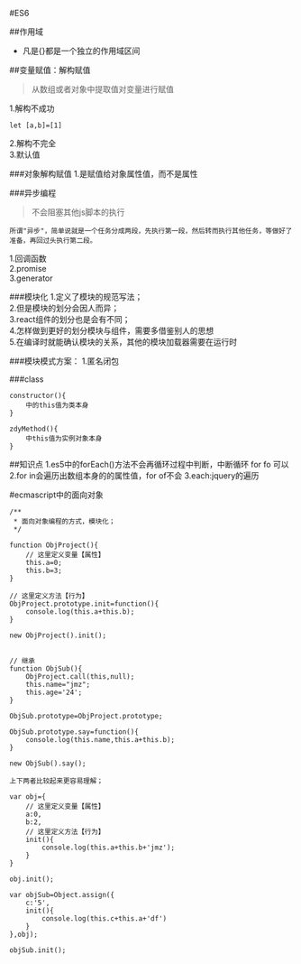 #ES6

##作用域
- 凡是{}都是一个独立的作用域区间

##变量赋值：解构赋值
>从数组或者对象中提取值对变量进行赋值

1.解构不成功   
```
let [a,b]=[1]
```
2.解构不完全  
3.默认值  



###对象解构赋值
1.是赋值给对象属性值，而不是属性

###异步编程
>不会阻塞其他js脚本的执行

```
所谓"异步"，简单说就是一个任务分成两段，先执行第一段，然后转而执行其他任务，等做好了准备，再回过头执行第二段。
```

1.回调函数  
2.promise  
3.generator  

###模块化
1.定义了模块的规范写法；  
2.但是模块的划分会因人而异；  
3.react组件的划分也是会有不同；  
4.怎样做到更好的划分模块与组件，需要多借鉴别人的思想  
5.在编译时就能确认模块的关系，其他的模块加载器需要在运行时  

###模块模式方案：
1.匿名闭包


###class
```
constructor(){
    中的this值为类本身
}

zdyMethod(){
    中this值为实例对象本身
}
```

##知识点
1.es5中的forEach()方法不会再循环过程中判断，中断循环 for fo 可以
2.for in会遍历出数组本身的的属性值，for of不会
3.each:jquery的遍历


#ecmascript中的面向对象
```
/**
 * 面向对象编程的方式，模块化；
 */

function ObjProject(){
    // 这里定义变量【属性】
    this.a=0;
    this.b=3;
}

// 这里定义方法【行为】
ObjProject.prototype.init=function(){
    console.log(this.a+this.b);
}

new ObjProject().init();


// 继承
function ObjSub(){
    ObjProject.call(this,null);
    this.name="jmz";
    this.age='24';
}

ObjSub.prototype=ObjProject.prototype;

ObjSub.prototype.say=function(){
    console.log(this.name,this.a+this.b);
}

new ObjSub().say();

上下两者比较起来更容易理解；

var obj={
    // 这里定义变量【属性】
    a:0,
    b:2,
    // 这里定义方法【行为】
    init(){
        console.log(this.a+this.b+'jmz');
    }
}

obj.init();

var objSub=Object.assign({
    c:'5',
    init(){
        console.log(this.c+this.a+'df')
    }
},obj);

objSub.init();
```

